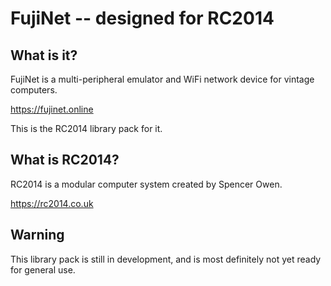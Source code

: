 # FujiNet -- designed for RC2014

## What is it?

FujiNet is a multi-peripheral emulator and WiFi network device for vintage computers.

https://fujinet.online

This is the RC2014 library pack for it.

## What is RC2014?

RC2014 is a modular computer system created by Spencer Owen.

https://rc2014.co.uk

## Warning

This library pack is still in development, and is most definitely not yet ready for general use.
